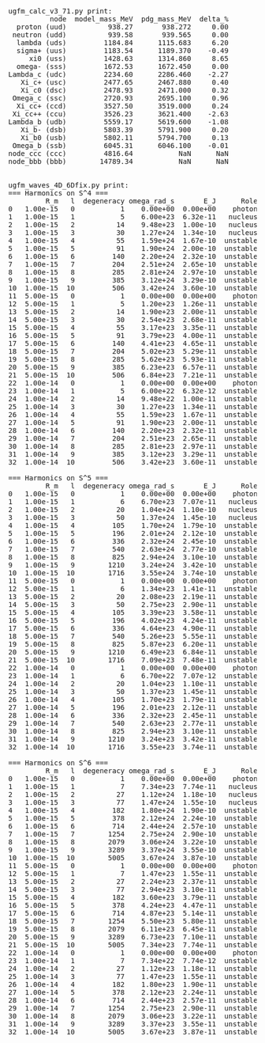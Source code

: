 <pre>
ugfm_calc_v3_71.py print:
          node  model_mass_MeV  pdg_mass_MeV  delta_%
  proton (uud)          938.27       938.272     0.00
 neutron (udd)          939.58       939.565     0.00
  lambda (uds)         1184.84      1115.683     6.20
  sigma+ (uus)         1183.54      1189.370    -0.49
     xi0 (uss)         1428.63      1314.860     8.65
  omega- (sss)         1672.53      1672.450     0.00
Lambda_c (udc)         2234.60      2286.460    -2.27
   Xi_c+ (usc)         2477.65      2467.880     0.40
   Xi_c0 (dsc)         2478.93      2471.000     0.32
 Omega_c (ssc)         2720.93      2695.100     0.96
  Xi_cc+ (ccd)         3527.50      3519.000     0.24
 Xi_cc++ (ccu)         3526.23      3621.400    -2.63
Lambda_b (udb)         5559.17      5619.600    -1.08
   Xi_b- (dsb)         5803.39      5791.900     0.20
   Xi_b0 (usb)         5802.11      5794.700     0.13
 Omega_b (ssb)         6045.31      6046.100    -0.01
node_ccc (ccc)         4816.64           NaN      NaN
node_bbb (bbb)        14789.34           NaN      NaN


ugfm_waves_4D_6Dfix.py print:
=== Harmonics on S^4 ===
         R_m   l  degeneracy omega_rad_s       E_J      Role
0   1.00e-15   0           1    0.00e+00  0.00e+00    photon
1   1.00e-15   1           5    6.00e+23  6.32e-11   nucleus
2   1.00e-15   2          14    9.48e+23  1.00e-10   nucleus
3   1.00e-15   3          30    1.27e+24  1.34e-10   nucleus
4   1.00e-15   4          55    1.59e+24  1.67e-10  unstable
5   1.00e-15   5          91    1.90e+24  2.00e-10  unstable
6   1.00e-15   6         140    2.20e+24  2.32e-10  unstable
7   1.00e-15   7         204    2.51e+24  2.65e-10  unstable
8   1.00e-15   8         285    2.81e+24  2.97e-10  unstable
9   1.00e-15   9         385    3.12e+24  3.29e-10  unstable
10  1.00e-15  10         506    3.42e+24  3.60e-10  unstable
11  5.00e-15   0           1    0.00e+00  0.00e+00    photon
12  5.00e-15   1           5    1.20e+23  1.26e-11  unstable
13  5.00e-15   2          14    1.90e+23  2.00e-11  unstable
14  5.00e-15   3          30    2.54e+23  2.68e-11  unstable
15  5.00e-15   4          55    3.17e+23  3.35e-11  unstable
16  5.00e-15   5          91    3.79e+23  4.00e-11  unstable
17  5.00e-15   6         140    4.41e+23  4.65e-11  unstable
18  5.00e-15   7         204    5.02e+23  5.29e-11  unstable
19  5.00e-15   8         285    5.62e+23  5.93e-11  unstable
20  5.00e-15   9         385    6.23e+23  6.57e-11  unstable
21  5.00e-15  10         506    6.84e+23  7.21e-11  unstable
22  1.00e-14   0           1    0.00e+00  0.00e+00    photon
23  1.00e-14   1           5    6.00e+22  6.32e-12  unstable
24  1.00e-14   2          14    9.48e+22  1.00e-11  unstable
25  1.00e-14   3          30    1.27e+23  1.34e-11  unstable
26  1.00e-14   4          55    1.59e+23  1.67e-11  unstable
27  1.00e-14   5          91    1.90e+23  2.00e-11  unstable
28  1.00e-14   6         140    2.20e+23  2.32e-11  unstable
29  1.00e-14   7         204    2.51e+23  2.65e-11  unstable
30  1.00e-14   8         285    2.81e+23  2.97e-11  unstable
31  1.00e-14   9         385    3.12e+23  3.29e-11  unstable
32  1.00e-14  10         506    3.42e+23  3.60e-11  unstable

=== Harmonics on S^5 ===
         R_m   l  degeneracy omega_rad_s       E_J      Role
0   1.00e-15   0           1    0.00e+00  0.00e+00    photon
1   1.00e-15   1           6    6.70e+23  7.07e-11   nucleus
2   1.00e-15   2          20    1.04e+24  1.10e-10   nucleus
3   1.00e-15   3          50    1.37e+24  1.45e-10   nucleus
4   1.00e-15   4         105    1.70e+24  1.79e-10  unstable
5   1.00e-15   5         196    2.01e+24  2.12e-10  unstable
6   1.00e-15   6         336    2.32e+24  2.45e-10  unstable
7   1.00e-15   7         540    2.63e+24  2.77e-10  unstable
8   1.00e-15   8         825    2.94e+24  3.10e-10  unstable
9   1.00e-15   9        1210    3.24e+24  3.42e-10  unstable
10  1.00e-15  10        1716    3.55e+24  3.74e-10  unstable
11  5.00e-15   0           1    0.00e+00  0.00e+00    photon
12  5.00e-15   1           6    1.34e+23  1.41e-11  unstable
13  5.00e-15   2          20    2.08e+23  2.19e-11  unstable
14  5.00e-15   3          50    2.75e+23  2.90e-11  unstable
15  5.00e-15   4         105    3.39e+23  3.58e-11  unstable
16  5.00e-15   5         196    4.02e+23  4.24e-11  unstable
17  5.00e-15   6         336    4.64e+23  4.90e-11  unstable
18  5.00e-15   7         540    5.26e+23  5.55e-11  unstable
19  5.00e-15   8         825    5.87e+23  6.20e-11  unstable
20  5.00e-15   9        1210    6.49e+23  6.84e-11  unstable
21  5.00e-15  10        1716    7.09e+23  7.48e-11  unstable
22  1.00e-14   0           1    0.00e+00  0.00e+00    photon
23  1.00e-14   1           6    6.70e+22  7.07e-12  unstable
24  1.00e-14   2          20    1.04e+23  1.10e-11  unstable
25  1.00e-14   3          50    1.37e+23  1.45e-11  unstable
26  1.00e-14   4         105    1.70e+23  1.79e-11  unstable
27  1.00e-14   5         196    2.01e+23  2.12e-11  unstable
28  1.00e-14   6         336    2.32e+23  2.45e-11  unstable
29  1.00e-14   7         540    2.63e+23  2.77e-11  unstable
30  1.00e-14   8         825    2.94e+23  3.10e-11  unstable
31  1.00e-14   9        1210    3.24e+23  3.42e-11  unstable
32  1.00e-14  10        1716    3.55e+23  3.74e-11  unstable

=== Harmonics on S^6 ===
         R_m   l  degeneracy omega_rad_s       E_J      Role
0   1.00e-15   0           1    0.00e+00  0.00e+00    photon
1   1.00e-15   1           7    7.34e+23  7.74e-11   nucleus
2   1.00e-15   2          27    1.12e+24  1.18e-10   nucleus
3   1.00e-15   3          77    1.47e+24  1.55e-10   nucleus
4   1.00e-15   4         182    1.80e+24  1.90e-10  unstable
5   1.00e-15   5         378    2.12e+24  2.24e-10  unstable
6   1.00e-15   6         714    2.44e+24  2.57e-10  unstable
7   1.00e-15   7        1254    2.75e+24  2.90e-10  unstable
8   1.00e-15   8        2079    3.06e+24  3.22e-10  unstable
9   1.00e-15   9        3289    3.37e+24  3.55e-10  unstable
10  1.00e-15  10        5005    3.67e+24  3.87e-10  unstable
11  5.00e-15   0           1    0.00e+00  0.00e+00    photon
12  5.00e-15   1           7    1.47e+23  1.55e-11  unstable
13  5.00e-15   2          27    2.24e+23  2.37e-11  unstable
14  5.00e-15   3          77    2.94e+23  3.10e-11  unstable
15  5.00e-15   4         182    3.60e+23  3.79e-11  unstable
16  5.00e-15   5         378    4.24e+23  4.47e-11  unstable
17  5.00e-15   6         714    4.87e+23  5.14e-11  unstable
18  5.00e-15   7        1254    5.50e+23  5.80e-11  unstable
19  5.00e-15   8        2079    6.11e+23  6.45e-11  unstable
20  5.00e-15   9        3289    6.73e+23  7.10e-11  unstable
21  5.00e-15  10        5005    7.34e+23  7.74e-11  unstable
22  1.00e-14   0           1    0.00e+00  0.00e+00    photon
23  1.00e-14   1           7    7.34e+22  7.74e-12  unstable
24  1.00e-14   2          27    1.12e+23  1.18e-11  unstable
25  1.00e-14   3          77    1.47e+23  1.55e-11  unstable
26  1.00e-14   4         182    1.80e+23  1.90e-11  unstable
27  1.00e-14   5         378    2.12e+23  2.24e-11  unstable
28  1.00e-14   6         714    2.44e+23  2.57e-11  unstable
29  1.00e-14   7        1254    2.75e+23  2.90e-11  unstable
30  1.00e-14   8        2079    3.06e+23  3.22e-11  unstable
31  1.00e-14   9        3289    3.37e+23  3.55e-11  unstable
32  1.00e-14  10        5005    3.67e+23  3.87e-11  unstable
</pre>
